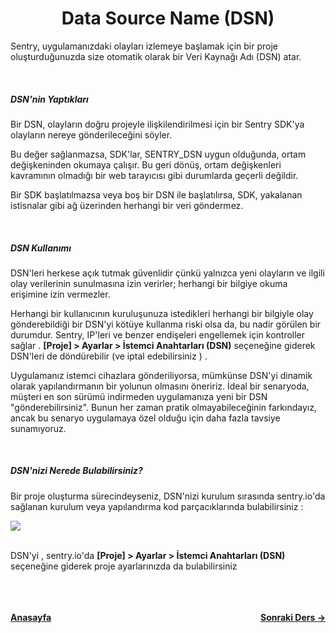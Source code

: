 <h1 align="center">Data Source Name (DSN)</h1>

<p>
Sentry, uygulamanızdaki olayları izlemeye başlamak için bir proje oluşturduğunuzda size otomatik olarak bir Veri Kaynağı Adı (DSN) atar.
</p>

<br>
<h5>DSN'nin Yaptıkları</h5>
<p>Bir DSN, olayların doğru projeyle ilişkilendirilmesi için bir Sentry SDK'ya olayların nereye gönderileceğini söyler.</p>

<p>Bu değer sağlanmazsa, SDK'lar, SENTRY_DSN uygun olduğunda, ortam değişkeninden okumaya çalışır. Bu geri dönüş, ortam değişkenleri kavramının olmadığı bir web tarayıcısı gibi durumlarda geçerli değildir.</p>

<p>Bir SDK başlatılmazsa veya boş bir DSN ile başlatılırsa, SDK, yakalanan istisnalar gibi ağ üzerinden herhangi bir veri göndermez.</p>
<br>

<h5>DSN Kullanımı</h5>

<p>DSN'leri herkese açık tutmak güvenlidir çünkü yalnızca yeni olayların ve ilgili olay verilerinin sunulmasına izin verirler; herhangi bir bilgiye okuma erişimine izin vermezler.</p>

<p>Herhangi bir kullanıcının kuruluşunuza istedikleri herhangi bir bilgiyle olay gönderebildiği bir DSN'yi kötüye kullanma riski olsa da, bu nadir görülen bir durumdur. Sentry, IP'leri ve benzer endişeleri engellemek için kontroller sağlar . <strong>[Proje] > Ayarlar > İstemci Anahtarları (DSN)</strong> seçeneğine giderek DSN'leri de döndürebilir (ve iptal edebilirsiniz ) .</p>

<p>
Uygulamanız istemci cihazlara gönderiliyorsa, mümkünse DSN'yi dinamik olarak yapılandırmanın bir yolunun olmasını öneririz. İdeal bir senaryoda, müşteri en son sürümü indirmeden uygulamanıza yeni bir DSN "gönderebilirsiniz". Bunun her zaman pratik olmayabileceğinin farkındayız, ancak bu senaryo uygulamaya özel olduğu için daha fazla tavsiye sunamıyoruz.
</p>
<br>
<h5>DSN'nizi Nerede Bulabilirsiniz?</h5>

<p>Bir proje oluşturma sürecindeyseniz, DSN'nizi kurulum sırasında sentry.io'da sağlanan kurulum veya yapılandırma kod parçacıklarında bulabilirsiniz :</p>

<img src="https://docs.sentry.io/static/f72cab45b796b9e61843e51b8fc07abf/2cefc/create-new-project-04.png"/>

<br>
<br>

<p>DSN'yi , sentry.io'da <strong>[Proje] > Ayarlar > İstemci Anahtarları (DSN)</strong> seçeneğine giderek proje ayarlarınızda da bulabilirsiniz </p>

<br>
<br>
<br>
<div style="display: flex; align-items: center; justify-content: space-between"><a href="/sentry-tr/"><strong>Anasayfa</strong></a><a href="/sentry-tr/sentry-basic/environments"><strong>Sonraki Ders -></strong></a></div>
<br>
<br>
<br>
